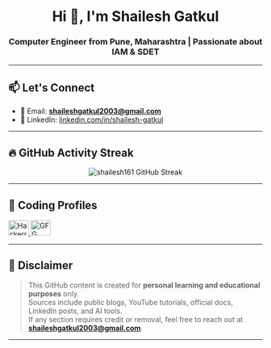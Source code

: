 <h1 align="center">Hi 👋, I'm Shailesh Gatkul</h1>
<h3 align="center">Computer Engineer from Pune, Maharashtra | Passionate about IAM & SDET</h3>

---

## 📫 Let's Connect

- 📧 Email: **shaileshgatkul2003@gmail.com**  
- 💼 LinkedIn: [linkedin.com/in/shailesh-gatkul](https://www.linkedin.com/in/shailesh-gatkul/)

---

## 🔥 GitHub Activity Streak

<p align="center">
  <img src="https://streak-stats.demolab.com?user=shailesh161&hide_border=true&theme=tokyonight&ring=ff8c00&fire=ff8c00&currStreakLabel=ff8c00&dates=ffffff&currStreakNum=ffffff&sideNums=ffffff&sideLabels=ffffff&border=ffffff" alt="shailesh161 GitHub Streak" />
</p>



---

## 🧩 Coding Profiles

<p align="left">
  <a href="https://www.hackerrank.com/profile/shaileshgatkul21" target="blank">
    <img src="https://raw.githubusercontent.com/rahuldkjain/github-profile-readme-generator/master/src/images/icons/Social/hackerrank.svg" alt="Hackerrank" height="30" width="40" />
  </a>
  <a href="https://auth.geeksforgeeks.org/user/shaileshgatkul13" target="blank">
    <img src="https://raw.githubusercontent.com/rahuldkjain/github-profile-readme-generator/master/src/images/icons/Social/geeks-for-geeks.svg" alt="GFG" height="30" width="40" />
  </a>
</p>


---


## 📌 Disclaimer

> This GitHub content is created for **personal learning and educational purposes** only.  
> Sources include public blogs, YouTube tutorials, official docs, LinkedIn posts, and AI tools.  
> If any section requires credit or removal, feel free to reach out at **shaileshgatkul2003@gmail.com**.

---

